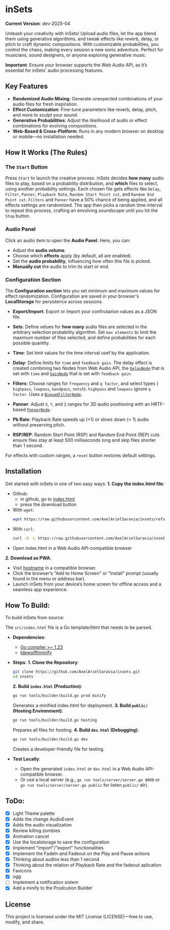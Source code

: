# inSets
**Current Version**: dev-2025-04

Unleash your creativity with inSets! Upload audio files, let the app blend them
using generative algorithms, and tweak effects like reverb, delay, or pitch to
craft dynamic compositions. With customizable probabilities, you control the
chaos, making every session a new sonic adventure. Perfect for musicians, sound
designers, or anyone exploring generative music.

**Important**: Ensure your browser supports the Web Audio API, as it’s essential
for inSets’ audio processing features.

## Key Features
* **Randomized Audio Mixing**: Generate unexpected combinations of your audio
files for fresh inspiration.
* **Effect Customization**: Fine-tune parameters like reverb, delay, pitch, and more to sculpt your sound.
* **Generative Probabilities**: Adjust the likelihood of audio or effect combinations for evolving compositions.
* **Web-Based & Cross-Platform**: Runs in any modern browser on desktop or mobile—no installation needed.


## How It Works (The Rules)

### The `Start` Button
Press `Start` to launch the creative process. inSets decides **how many** audio
files to play, based on a probability distribution, and **which** files to
select, using another probability settings. Each chosen file gets effects like
`Delay`, `Filter`, `Panner`, `Playback Rate`, `Random Start Point cut`, and
`Random End Point cut`. `Filters` and `Panner` have a 50% chance of being
applied, and all effects settings are randomized. The app then picks a random
time interval to repeat this process, crafting an envolving soundscape until you
hit the `Stop` button.

### Audio Panel
Click an audio item to open the **Audio Panel**. Here, you can:
* Adjust the **audio volume**.
* Choose which **effects** apply (by default, all are enabled).
* Set the **audio probability**, influencing how often this file is picked.
* **Manually cut** the audio to trim its start or end.

### Configuration Section
The **Configuration section** lets you set minimum and maximum values for effect
randomization. Configuration are saved in your browser's **LocalStorage** for
persistence across sessions.

* **Export/Import**: Export or Import your confirutarion values as a JSON file.

* **Sets**: Define velues for **how many** audio files are selected in the
arbitrary selection probability algorithm. Set `max elements` to limit the
maximum number of files selected, and define probabilities for each possible
quantity.

* **Time**: Set limit values for the time interval usef by the application.

* **Delay**: Define limits for `time` and `feedback gain`. The delay effect is
created combining two Nodes from Web Audio API, the [`DelayNode`](https://developer.mozilla.org/en-US/docs/Web/API/DelayNode)
that is set with `time` and [`GainNode`](https://developer.mozilla.org/en-US/docs/Web/API/GainNode)
that is set with `feedback gain`.

* **Filters**: Choose ranges for `frequency` and `q factor`, and select types (
`highpass`, `lowpass`, `bandpass`, `notch`). `highpass` and `lowpass` ignore
`q factor`. Uses a [`BiquadFilterNode`](https://developer.mozilla.org/en-US/docs/Web/API/BiquadFilterNode).

* **Panner**: Adjust `X`, `Y`, and `Z` ranges for 3D audio positioning with an
HRTF-based [`PannerNode`](https://developer.mozilla.org/en-US/docs/Web/API/PannerNode).

* **Pb Rate**: Playback Rate speeds up (>1) or slows down (< 1) audio without
preserving pitch.

* **RSP/REP**: Random Start Point (RSP) and Random End Point (REP) cuts ensure
files stay at least 500 milliseconds long and skip files shorter than 1 second.

For effects with custom ranges, a `reset` button restores default settings.

## Installation
Get started with inSets in one of two easy ways:
**1. Copy the index.html file**:
 * Github:
    - in github, go to [index.html](https://github.com/AxelArielSaravia/insets/blob/main/index.html)
    - press the download button
 * With `wget`:
    ```sh
    wget https://raw.githubusercontent.com/AxelArielSaravia/insets/refs/heads/main/index.html -O index.html
    ```
 * With `curl`:
    ```sh
    curl -O -L https://raw.githubusercontent.com/AxelArielSaravia/insets/refs/heads/main/index.html
    ```
 * Open index.html in a Web Audio API-compatible browser

**2. Download as PWA**:
 * Visit [hostname]() in a compatible browser.
 * Click the browser’s "Add to Home Screen" or "Install" prompt (usually found in the menu or address bar).
 * Launch inSets from your device’s home screen for offline access and a seamless app experience.


## How To Build:
To build inSets from source:

The `src/index.html` file is a Go template/html that needs to be parsed.

 * **Dependencies**:
    - [Go compiler >= 1.23](https://go.dev/)
    - [tdewolff/minify](https://github.com/tdewolff/minify)

 * **Steps**:
    **1. Clone the Repository**:
    ```sh
    git clone https://github.com/AxelArielSaravia/insets.git
    cd insets
    ```
    **2. Build `index.html` (Production)**:
    ```sh
    go run tools/builder/build.go prod minify
    ```
    Generates a minified index.html for deployment.
    **3. Build `public/` (Hosting Environment)**:
    ```sh
    go run tools/builder/build.go hosting
    ```
    Prepares all files for hosting.
    **4. Build `dev.html` (Debugging)**:
    ```sh
    go run tools/builder/build.go dev
    ```
    Creates a developer-friendly file for testing.

 * **Test Locally**:
    - Open the generated `index.html` or `dev.html` in a Web Audio API-compatible browser.
    - Or use a local server (e.g., `go run tools/server/server.go 8000` or `go run tools/server/server.go public` for listen `public/` dir).

## ToDo:
* [x] Light Theme palette
* [x] Adds the change AudioEvent
* [x] Adds the audio visualization
* [x] Review killing zombies
* [x] Animation cancel
* [x] Use the localstorage to save the configuration
* [x] Implement "import"/"export" functionalities
* [x] Implement the FadeIn and Fadeout on the Play and Pause actions
* [x] Thinking about audios less than 1 second
* [x] Thinking about the relation of Playback Rate and the fadeout aplication
* [x] Favicons
* [x] ogg
* [ ] Implement a notification sistem
* [x] Add a minify to the Prodcution Builder

## License
This project is licensed under the MIT License (LICENSE)—free to use, modify, and share.
